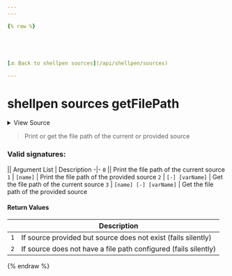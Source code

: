 ```yaml
---
---

{% raw %}





[🔙 Back to shellpen sources](/api/shellpen/sources)

---
```








<!-- Todo, if there are no subcommands under the child commands, use a smaller heading size -->

# shellpen sources getFilePath



<details>
  <summary>View Source</summary>

{% endraw %}
{% highlight sh %}

local __shellpen__sources_getFilePath_sourceIndex=''

if [ $# -eq 0 ]
then
  shellpen -- getSourceIndex - __shellpen__sources_getFilePath_sourceIndex
  local __shellpen__sources_getFilePath_sourceFilePath="${_SHELLPEN_SOURCES_FILE_PATHS["$__shellpen__sources_getFilePath_sourceIndex"]}"
  [ -z "$__shellpen__sources_getFilePath_sourceFilePath" ] && return 2
  printf '%s' "$__shellpen__sources_getFilePath_sourceFilePath"
elif [ $# -eq 1 ]
then
  shellpen -- getSourceIndex "$1" - __shellpen__sources_getFilePath_sourceIndex || return 1
  local __shellpen__sources_getFilePath_sourceFilePath="${_SHELLPEN_SOURCES_FILE_PATHS["$__shellpen__sources_getFilePath_sourceIndex"]}"
  [ -z "$__shellpen__sources_getFilePath_sourceFilePath" ] && return 2
  printf '%s' "$__shellpen__sources_getFilePath_sourceFilePath"
elif [ $# -eq 2 ]
then
  if [ "$1" = '-' ]
  then
    shellpen -- getSourceIndex - __shellpen__sources_getFilePath_sourceIndex
    local __shellpen__sources_getFilePath_sourceFilePath="${_SHELLPEN_SOURCES_FILE_PATHS["$__shellpen__sources_getFilePath_sourceIndex"]}"
    [ -z "$__shellpen__sources_getFilePath_sourceFilePath" ] && return 2
    printf -v "$2" '%s' "$__shellpen__sources_getFilePath_sourceFilePath"
  else
    shellpen -- errors argumentError '%s\n%s' 'Invalid arguments' "Command: ${__shellpen__originalCliCommands[*]}"
    return 1
  fi
else
  shellpen -- errors argumentError '%s\n%s' 'Invalid arguments' "Command: ${__shellpen__originalCliCommands[*]}"
  return 1
fi
{% endhighlight %}
{% raw %}

</details>



> Print or get the file path of the current or provided source

### Valid signatures:

|| Argument List | Description
-|-
`0` || Print the file path of the current source
`1` | `[name]` | Print the file path of the provided source
`2` | `[-] [varName]` | Get the file path of the current source
`3` | `[name] [-] [varName]` | Get the file path of the provided source





#### Return Values

| | Description |
|-|-------------|
| `1` | If source provided but source does not exist (fails silently) |
| `2` | If source does not have a file path configured (fails silently) |





  
{% endraw %}
